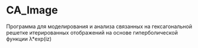 # CA_Image
Программа для моделирования и анализа связанных на гексагональной решетке итерированных отображений на основе 
гиперболической функции λ*exp(iz)
